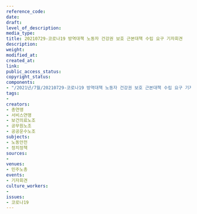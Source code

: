 ```yaml
---
reference_code: 
date: 
draft: 
level_of_description: 
media_type: 
title: 20210729-코로나19 방역대책 노동자 건강권 보호 근본대책 수립 요구 기자회견
description: 
weight: 
modified_at: 
created_at: 
link: 
public_access_status: 
copyright_status: 
components:
- "/2021년/7월/20210729-코로나19 방역대책 노동자 건강권 보호 근본대책 수립 요구 기자회견/_1D20050.jpg"
tags:
- 
creators:
- 총연맹
- 서비스연맹
- 보건의료노조
- 공무원노조
- 공공운수노조
subjects:
- 노동안전
- 정치정책
sources:
- 
venues:
- 민주노총
events:
- 기자회견
culture_workers:
- 
issues:
- 코로나19
---
```

